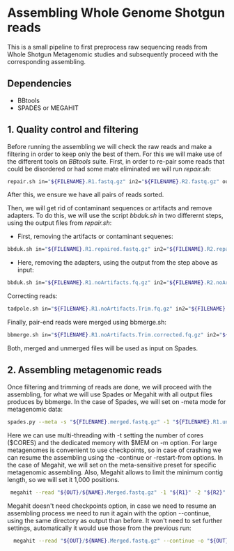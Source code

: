 # Assembling Whole Genome Shotgun reads
This is a small pipeline to first preprocess raw sequencing reads from Whole Shotgun Metagenomic studies and subsequently proceed with the corresponding assembling.

## Dependencies

- BBtools 
- SPADES or MEGAHIT

## 1. Quality control and filtering

Before running the assembling we will check the raw reads and make a filtering in order to keep only the best of them. For this we will make use of the different tools on _BBtools_ suite.
First, in order to re-pair some reads that could be disordered or had some mate eliminated we will run _repair.sh_:
```bash
repair.sh in="${FILENAME}.R1.fastq.gz" in2="${FILENAME}.R2.fastq.gz" out="${FILENAME}.R1.repaired.fastq.gz" out2="${FILENAME}.R2.repaired.fastq.gz" repair=t outs="${FILENAME}.singletons.fastq.gz"
```
After this, we ensure we have all pairs of reads sorted.

Then, we will get rid of contaminant sequences or artifacts and remove adapters. To do this, we will use the script _bbduk.sh_ in two differernt steps, using the output files from _repair.sh_:

- First, removing the artifacts or contaminant sequenes:
```bash
bbduk.sh in="${FILENAME}.R1.repaired.fastq.gz" in2="${FILENAME}.R2.repaired.fastq.gz" out="${FILENAME}.R1.noArtifacts.fq.gz" outm="${FILENAME}.R1.discarded.fq.gz" out2="${FILENAME}.R2.noArtifacts.fq.gz" outm2="${FILENAME}.R2.discarded.fq.gz" hdist=1 k=31 ftm=5 ref=artifacts threads=40
```
- Here, removing the adapters, using the output from the step above as input:
```bash
bbduk.sh in="${FILENAME}.R1.noArtifacts.fq.gz" in2="${FILENAME}.R2.noArtifacts.fq.gz" out="${FILENAME}.R1.noArtifacts.Trim.fq.gz" out2="${FILENAME}.21.noArtifacts.Trim.fq.gz" ktrim=r k=23 mink=11 hdist=1 tbo=t qtrim=r trimq=20 ref=adapters threads=40
```
Correcting reads:
```bash
tadpole.sh in="${FILENAME}.R1.noArtifacts.Trim.fq.gz" in2="${FILENAME}.21.noArtifacts.Trim.fq.gz" out="${FILENAME}.R1.noArtifacts.Trim.corrected.fq.gz" out2="${FILENAME}.R2.noArtifacts.Trim.corrected.fq.gz" mode=correct threads="${CORES}"
```

Finally, pair-end reads were merged using bbmerge.sh:
```bash
bbmerge.sh in="${FILENAME}.R1.noArtifacts.Trim.corrected.fq.gz" in2="${FILENAME}.21.noArtifacts.Trim.corrected.fq.gz" out="${FILENAME}.merged.fq.gz" outu1="${FILENAME}.R1.unmerged.fq.gz" outu2="${FILENAME}.R2.unmerged.fq.gz" ihist=insert_size.txt usejni=t
```
Both, merged and unmerged files will be used as input on Spades.

## 2. Assembling metagenomic reads

Once filtering and trimming of reads are done, we will proceed with the assembling, for what we will use Spades or Megahit with all output files produces by bbmerge. In the case of Spades, we will set on -meta mode for metagenomic data:

```bash
spades.py --meta -s "${FILENAME}.merged.fastq.gz" -1 "${FILENAME}.R1.unmerged.fq.gz" -2 "${FILENAME}.R2.unmerged.fq.gz"  -t "${CORES}" -m "${MEM}" -o "${OUTPUT_DIR}" --checkpoints all
```
Here we can use multi-threading with -t setting the number of cores ($CORES) and the dedicated memory with $MEM on -m option. For large metagenomes is convenient to use checkpoints, so in case of crashing we can resume the assembling using the -continue or -restart-from options.
In the case of Megahit, we will set on the meta-sensitive preset for specific metagenomic assembling. Also, Megahit allows to limit the minimum contig length, so we will set it 1,000 positions.
```bash
 megahit --read "${OUT}/${NAME}.Merged.fastq.gz" -1 "${R1}" -2 "${R2}" -o "${OUT}/MEGAHIT" --out-prefix "${NAME}" -t "${CORES}" --presets meta-sensitive --min-contig-len 1000
```

Megahit doesn't need checkpoints option, in case we need to resume an assembling process we need to run it again with the option --continue, using the same directory as output than before. It won't need to set further settings, automatically it would use those from the previous run:
```bash
  megahit --read "${OUT}/${NAME}.Merged.fastq.gz" --continue -o "${OUT}/MEGAHIT"
```
